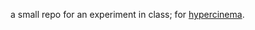 a small repo for an experiment in class; for [hypercinema](https://arjunmakesthings.github.io/itp-blog/hypercinema/).
